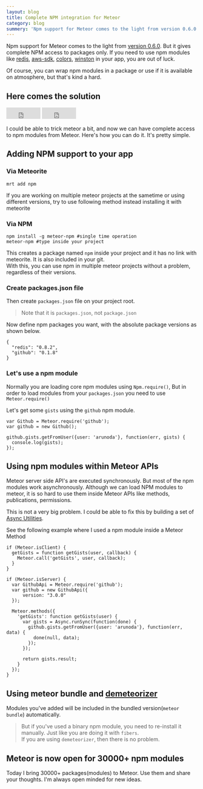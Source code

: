 ```yaml
---
layout: blog
title: Complete NPM integration for Meteor
category: blog
summery: 'Npm support for Meteor comes to the light from version 0.6.0. But it gives complete NPM access to packages only. If you need to use npm modules like redis, aws-sdk, colors, winstoon in your app, you are out of luck.<br>I could able to find a solution for it. Now with this, we have access to 30000+ npm modules'
---
```

Npm support for Meteor comes to the light from [version 0.6.0](http://www.meteor.com/blog/2013/04/04/meteor-060-brand-new-distribution-system-app-packages-npm-integration). But it gives complete NPM access to packages only. If you need to use npm modules like [redis](https://npmjs.org/package/redis), [aws-sdk](https://npmjs.org/package/aws-sdk), [colors](https://npmjs.org/package/colors), [winston](https://npmjs.org/package/winston) in your app, you are out of luck.

Of course,  you can wrap npm modules in a package or use if it is available on atmosphere, but that's kind a hard.

## Here comes the solution

<iframe src="http://ghbtns.com/github-btn.html?user=arunoda&amp;repo=meteor-npm&amp;type=watch&amp;count=true&amp;size=medium" allowtransparency="true" frameborder="0" scrolling="0" width="90px" height="30px">
</iframe>
<iframe src="http://ghbtns.com/github-btn.html?user=arunoda&amp;repo=meteor-npm&amp;type=fork&amp;count=true&amp;size=medium" allowtransparency="true" frameborder="0" scrolling="0" width="90px" height="30px">
</iframe>

I could be able to trick meteor a bit, and now we can have complete access to npm modules from Meteor. Here's how you can do it. It's pretty simple.

## Adding NPM support to your app

### Via Meteorite

    mrt add npm
    
If you are working on multiple meteor projects at the sametime or using different versions, 
try to use following method instead installing it with meteorite
    
### Via NPM

    npm install -g meteor-npm #single time operation
    meteor-npm #type inside your project
    
This creates a package named `npm` inside your project and it has no link with meteorite. It is also included in your git.<br>
With this, you can use npm in multiple meteor projects without a problem, regardless of their versions.

### Create packages.json file 

Then create `packages.json` file on your project root. 

> Note that it is `packages.json`, not `package.json` 

Now define npm packages you want, with the absolute package versions as shown below.

    {
      "redis": "0.8.2",
      "github": "0.1.8"
    }

### Let's use a npm module

Normally you are loading core npm modules using `Npm.require()`, But in order to load modules from your `packages.json` you need to use `Meteor.require()`

Let's get some `gists` using the `github` npm module.

    var Github = Meteor.require('github');
    var github = new Github();

    github.gists.getFromUser({user: 'arunoda'}, function(err, gists) {
      console.log(gists);
    });

## Using npm modules within Meteor APIs

Meteor server side API's are executed synchronously. But most of the npm modules work asynchronously. Although we can load NPM modules to meteor, it is so hard to use them inside Meteor APIs like methods, publications, permissions.

This is not a very big problem. I could be able to fix this by building a set of [Async Utilities](https://github.com/arunoda/meteor-npm#async-utilities).

See the following example where I used a npm module inside a Meteor Method

    if (Meteor.isClient) {
      getGists = function getGists(user, callback) {
        Meteor.call('getGists', user, callback);
      }
    }

    if (Meteor.isServer) {
      var GithubApi = Meteor.require('github');
      var github = new GithubApi({
          version: "3.0.0"
      });

      Meteor.methods({
        'getGists': function getGists(user) {
          var gists = Async.runSync(function(done) {
            github.gists.getFromUser({user: 'arunoda'}, function(err, data) {
              done(null, data);
            });
          });

          return gists.result;
        }
      });
    }

## Using meteor bundle and [demeteorizer](https://github.com/onmodulus/demeteorizer)

Modules you've added will be included in the bundled version(`meteor bundle`) automatically. 

> But if you've used a binary npm module, you need to re-install it manually. Just like you are doing it with `fibers`.<br>
>If you are using `demeteorizer`, then there is no problem.

## Meteor is now open for 30000+ npm modules

Today I bring 30000+ packages(modules) to Meteor. Use them and share your thoughts. I'm always open minded for new ideas.
